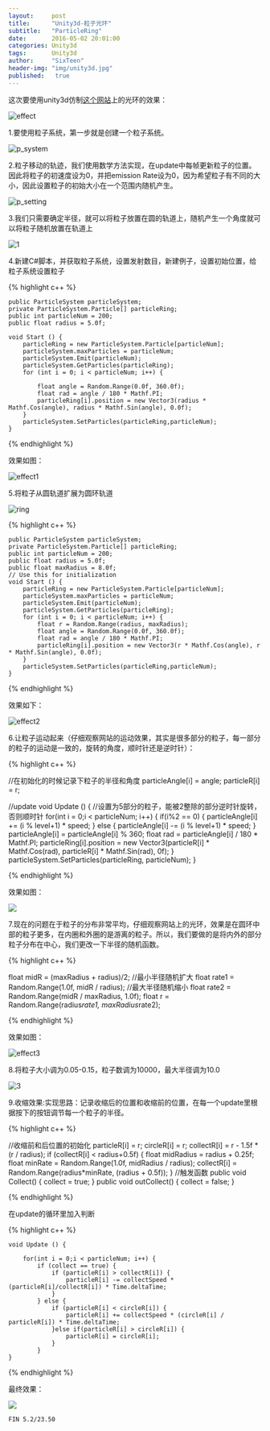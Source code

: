 ```yaml
---
layout:     post
title:      "Unity3d-粒子光环"
subtitle:   "ParticleRing"
date:       2016-05-02 20:01:00
categories: Unity3d
tags:       Unity3d
author:     "SixTeen"
header-img: "img/unity3d.jpg"
published:   true
---
```


这次要使用unity3d仿制[这个网站](http://i-remember.fr/en)上的光环的效果：

![effect](/img/unity3d/particle_ring/webSiteEffect.png)

1.要使用粒子系统，第一步就是创建一个粒子系统。

![p_system](/img/unity3d/particle_ring/particleSystem.png)

2.粒子移动的轨迹，我们使用数学方法实现，在update中每帧更新粒子的位置。因此将粒子的初速度设为0，并把emission Rate设为0，因为希望粒子有不同的大小，因此设置粒子的初始大小在一个范围内随机产生。

![p_setting](/img/unity3d/particle_ring/particleSetting.png)

3.我们只需要确定半径，就可以将粒子放置在圆的轨道上，随机产生一个角度就可以将粒子随机放置在轨道上

![1](/img/unity3d/particle_ring/1.png)

4.新建C#脚本，并获取粒子系统，设置发射数目，新建例子，设置初始位置，给粒子系统设置粒子

{% highlight c++ %}

    public ParticleSystem particleSystem;
    private ParticleSystem.Particle[] particleRing;
    public int particleNum = 200;
    public float radius = 5.0f;

    void Start () {
        particleRing = new ParticleSystem.Particle[particleNum];
        particleSystem.maxParticles = particleNum;
        particleSystem.Emit(particleNum);
        particleSystem.GetParticles(particleRing);
        for (int i = 0; i < particleNum; i++) {

            float angle = Random.Range(0.0f, 360.0f);
            float rad = angle / 180 * Mathf.PI;
            particleRing[i].position = new Vector3(radius * Mathf.Cos(angle), radius * Mathf.Sin(angle), 0.0f);
        }
        particleSystem.SetParticles(particleRing,particleNum);
    }

{% endhighlight %}

效果如图：

![effect1](/img/unity3d/particle_ring/effect1.png)

5.将粒子从圆轨道扩展为圆环轨道

![ring](/img/unity3d/particle_ring/2.png)

{% highlight c++ %}

    public ParticleSystem particleSystem;
    private ParticleSystem.Particle[] particleRing;
    public int particleNum = 200;
    public float radius = 5.0f;
    public float maxRadius = 8.0f;
    // Use this for initialization
    void Start () {
        particleRing = new ParticleSystem.Particle[particleNum];
        particleSystem.maxParticles = particleNum;
        particleSystem.Emit(particleNum);
        particleSystem.GetParticles(particleRing);
        for (int i = 0; i < particleNum; i++) {
            float r = Random.Range(radius, maxRadius);
            float angle = Random.Range(0.0f, 360.0f);
            float rad = angle / 180 * Mathf.PI;
            particleRing[i].position = new Vector3(r * Mathf.Cos(angle), r * Mathf.Sin(angle), 0.0f);
        }
        particleSystem.SetParticles(particleRing,particleNum);
    }

{% endhighlight %}

效果如下：

![effect2](/img/unity3d/particle_ring/effect2.png)

6.让粒子运动起来（仔细观察网站的运动效果，其实是很多部分的粒子，每一部分的粒子的运动是一致的，旋转的角度，顺时针还是逆时针）：

{% highlight c++ %}

//在初始化的时候记录下粒子的半径和角度
particleAngle[i] = angle;
particleR[i] = r;

//update
    void Update () {
        //设置为5部分的粒子，能被2整除的部分逆时针旋转，否则顺时针
        for(int i = 0;i < particleNum; i++) {
            if(i%2 == 0) {
                particleAngle[i] += (i % level+1) * speed;
            } else {
                particleAngle[i] -= (i % level+1) * speed;
            }
            particleAngle[i] = particleAngle[i] % 360;
            float rad = particleAngle[i] / 180 * Mathf.PI;
            particleRing[i].position = new Vector3(particleR[i] * Mathf.Cos(rad), particleR[i] * Mathf.Sin(rad), 0f);
        }
        particleSystem.SetParticles(particleRing, particleNum);
    }

{% endhighlight %}

效果如图：

![](/img/unity3d/particle_ring/1.gif)

7.现在的问题在于粒子的分布非常平均，仔细观察网站上的光环，效果是在圆环中部的粒子更多，在内圈和外圈的是游离的粒子。所以，我们要做的是将内外的部分粒子分布在中心，我们更改一下半径的随机函数。

{% highlight c++ %}

float midR = (maxRadius + radius)/2;
//最小半径随机扩大
float rate1 = Random.Range(1.0f, midR / radius);
//最大半径随机缩小
float rate2 = Random.Range(midR / maxRadius, 1.0f);
float r = Random.Range(radius*rate1, maxRadius*rate2);

{% endhighlight %}

效果如图：

![effect3](/img/unity3d/particle_ring/effect3.png)

8.将粒子大小调为0.05-0.15，粒子数调为10000，最大半径调为10.0

![3](/img/unity3d/particle_ring/2.gif)

9.收缩效果:实现思路：记录收缩后的位置和收缩前的位置，在每一个update里根据按下的按钮调节每一个粒子的半径。

{% highlight c++ %}

//收缩前和后位置的初始化
particleR[i] = r;
circleR[i] = r;
collectR[i] = r - 1.5f * (r / radius);
if (collectR[i] < radius+0.5f) {
    float midRadius = radius + 0.25f;
    float minRate = Random.Range(1.0f, midRadius / radius);
    collectR[i] = Random.Range(radius*minRate, (radius + 0.5f));
}
//触发函数
public void Collect() {
    collect = true;
}
public void outCollect() {
    collect = false;
}

{% endhighlight %}

在update的循环里加入判断

{% highlight c++ %}

    void Update () {

        for(int i = 0;i < particleNum; i++) {
            if (collect == true) {
                if (particleR[i] > collectR[i]) {
                    particleR[i] -= collectSpeed *(particleR[i]/collectR[i]) * Time.deltaTime;
                }
            } else {
                if (particleR[i] < circleR[i]) {
                    particleR[i] += collectSpeed * (circleR[i] / particleR[i]) * Time.deltaTime;
                }else if(particleR[i] > circleR[i]) {
                    particleR[i] = circleR[i];
                }
            }
    }

{% endhighlight %}

最终效果：

![](/img/unity3d/particle_ring/4.gif)

    FIN 5.2/23.50

